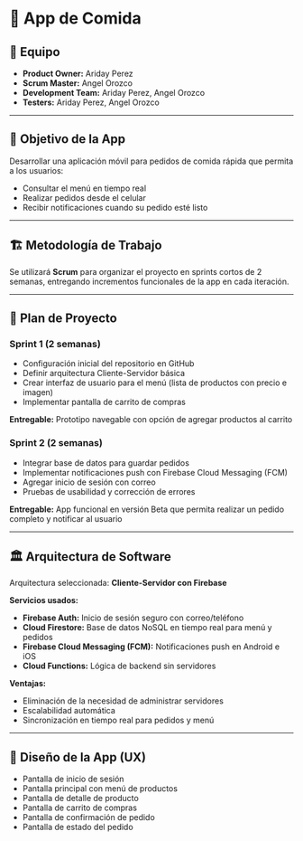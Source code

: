# 🍔 App de Comida

## 👥 Equipo  
- **Product Owner:** Ariday Perez  
- **Scrum Master:** Angel Orozco  
- **Development Team:** Ariday Perez, Angel Orozco  
- **Testers:** Ariday Perez, Angel Orozco  

---

## 🎯 Objetivo de la App  
Desarrollar una aplicación móvil para pedidos de comida rápida que permita a los usuarios:  
- Consultar el menú en tiempo real  
- Realizar pedidos desde el celular  
- Recibir notificaciones cuando su pedido esté listo  

---

## 🏗 Metodología de Trabajo  
Se utilizará **Scrum** para organizar el proyecto en sprints cortos de 2 semanas, entregando incrementos funcionales de la app en cada iteración.

---

## 📅 Plan de Proyecto  

### Sprint 1 (2 semanas)  
- Configuración inicial del repositorio en GitHub  
- Definir arquitectura Cliente-Servidor básica  
- Crear interfaz de usuario para el menú (lista de productos con precio e imagen)  
- Implementar pantalla de carrito de compras  

**Entregable:** Prototipo navegable con opción de agregar productos al carrito  

### Sprint 2 (2 semanas)  
- Integrar base de datos para guardar pedidos  
- Implementar notificaciones push con Firebase Cloud Messaging (FCM)  
- Agregar inicio de sesión con correo  
- Pruebas de usabilidad y corrección de errores  

**Entregable:** App funcional en versión Beta que permita realizar un pedido completo y notificar al usuario  

---

## 🏛 Arquitectura de Software  
Arquitectura seleccionada: **Cliente-Servidor con Firebase**  

**Servicios usados:**  
- **Firebase Auth:** Inicio de sesión seguro con correo/teléfono  
- **Cloud Firestore:** Base de datos NoSQL en tiempo real para menú y pedidos  
- **Firebase Cloud Messaging (FCM):** Notificaciones push en Android e iOS  
- **Cloud Functions:** Lógica de backend sin servidores  

**Ventajas:**  
- Eliminación de la necesidad de administrar servidores  
- Escalabilidad automática  
- Sincronización en tiempo real para pedidos y menú  

---

## 📱 Diseño de la App (UX)  
- Pantalla de inicio de sesión  
- Pantalla principal con menú de productos  
- Pantalla de detalle de producto  
- Pantalla de carrito de compras  
- Pantalla de confirmación de pedido  
- Pantalla de estado del pedido  
